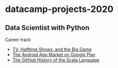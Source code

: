 # datacamp-projects-2020

## Data Scientist with Python

Career track

* [TV, Halftime Shows, and the Big Game](TV%2C%20Halftime%20Shows%2C%20and%20the%20Big%20Game)
* [The Android App Market on Google Play](The%20Android%20App%20Market%20on%20Google%20Play)
* [The GitHub History of the Scala Language](The%20GitHub%20History%20of%20the%20Scala%20Language)
